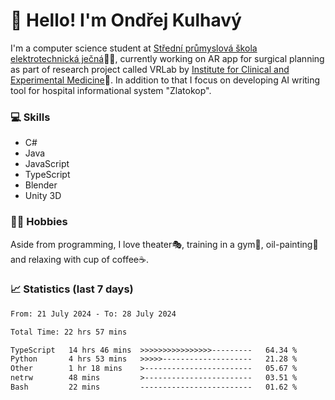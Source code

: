 # 👋 Hello! I'm Ondřej Kulhavý

I'm a computer science student at [Střední průmyslová škola elektrotechnická ječná](https://www.spsejecna.cz/)👨‍🎓, currently working on AR app for surgical planning as part of research project called VRLab by [Institute for Clinical and Experimental Medicine](https://www.ikem.cz/en/)🏥.
In addition to that I focus on developing AI writing tool for hospital informational system "Zlatokop".

### 💻 Skills
- C#
- Java
- JavaScript
- TypeScript
- Blender
- Unity 3D

### 🏋️‍♂️ Hobbies

Aside from programming, I love theater🎭, training in a gym💪, oil-painting🎨 and relaxing with cup of coffee☕.
### 📈 Statistics (last 7 days)
<!--START_SECTION:waka-->

```txt
From: 21 July 2024 - To: 28 July 2024

Total Time: 22 hrs 57 mins

TypeScript   14 hrs 46 mins  >>>>>>>>>>>>>>>>---------   64.34 %
Python       4 hrs 53 mins   >>>>>--------------------   21.28 %
Other        1 hr 18 mins    >------------------------   05.67 %
netrw        48 mins         >------------------------   03.51 %
Bash         22 mins         -------------------------   01.62 %
```

<!--END_SECTION:waka-->




